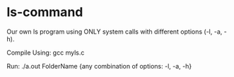 # ls-command
Our own ls program using ONLY system calls with different options (-l, -a, -h).

Compile Using: gcc myls.c

Run: ./a.out FolderName {any combination of options: -l, -a, -h}
